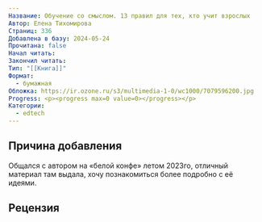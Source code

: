 ```yaml
---
Название: Обучение со смыслом. 13 правил для тех, кто учит взрослых
Автор: Елена Тихомирова
Страниц: 336
Добавлена в базу: 2024-05-24
Прочитана: false
Начал читать: 
Закончил читать: 
Тип: "[[Книга]]"
Формат:
  - бумажная
Обложка: https://ir.ozone.ru/s3/multimedia-1-0/wc1000/7079596200.jpg
Progress: <p><progress max=0 value=0></progress></p>
Категории:
  - edtech
---
```

## Причина добавления

Общался с автором на «белой конфе» летом 2023го, отличный материал там выдала, хочу познакомиться более подробно с её идеями.

## Рецензия